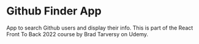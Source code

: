 # Github Finder App

App to search Github users and display their info. This is part of the React Front To Back 2022 course by Brad Tarversy on Udemy.
